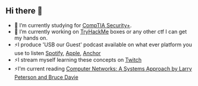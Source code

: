 ## Hi there 👋
* 🔭 I’m currently studying for [CompTIA Security+](https://www.comptia.org/certifications/security). 
* 🔭 I’m currently working on [TryHackMe](https://tryhackme.com/p/7h30) boxes or any other ctf I can get my hands on. 
* ⚡I produce 'USB our Guest' podcast available on what ever platform you use to listen [Spotify](https://open.spotify.com/show/1Gvt1x2dlLZvzR5QSHu740?si=351ecb7aa6384a66), [Apple](https://podcasts.apple.com/us/podcast/usb-our-guest-cyber-security-best-practices-and-news/id1475142713), [Anchor](https://anchor.fm/usbog)
* ⚡I stream myself learning these concepts on [Twitch](https://www.twitch.tv/b7h30) 
* ⚡I'm current reading [Computer Networks: A Systems Approach by Larry Peterson and Bruce Davie](https://book.systemsapproach.org/index.html)

<!--
**theo2612/theo2612** is a ✨ _special_ ✨ repository because its `README.md` (this file) appears on your GitHub profile.

Here are some ideas to get you started:

- 🔭 I’m currently working on ...
- 🌱 I’m currently learning ...
- 👯 I’m looking to collaborate on ...
- 🤔 I’m looking for help with ...
- 💬 Ask me about ...
- 📫 How to reach me: ...
- 😄 Pronouns: ...
- ⚡ Fun fact: ...
* 🔭 I’m currently working on TCM's PNPT/Practical Network Pentesting Certification
* 🌱 Constantly working on my server [SCMODS](https://github.com/theo2612/scmods-server)
-->
